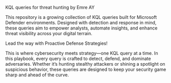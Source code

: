 KQL queries for threat hunting by Emre AY

This repository is a growing collection of KQL queries built for Microsoft Defender environments. Designed with detection and response in mind, these queries aim to empower analysts, automate insights, and enhance threat visibility across your digital terrain.

Lead the way with Proactive Defense Strategies!

This is where cybersecurity meets strategy—one KQL query at a time. In this playbook, every query is crafted to detect, defend, and dominate adversaries. Whether it’s hunting stealthy attackers or shining a spotlight on suspicious behavior, these queries are designed to keep your security game sharp and ahead of the curve.
